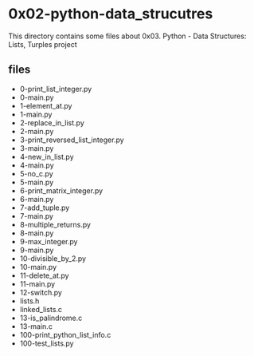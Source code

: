 # 0x02-python-data_strucutres

This directory contains some files about 0x03. Python - Data Structures: Lists, Turples project

## files

* 0-print_list_integer.py
* 0-main.py
* 1-element_at.py
* 1-main.py
* 2-replace_in_list.py
* 2-main.py
* 3-print_reversed_list_integer.py
* 3-main.py
* 4-new_in_list.py
* 4-main.py
* 5-no_c.py
* 5-main.py
* 6-print_matrix_integer.py
* 6-main.py
* 7-add_tuple.py
* 7-main.py
* 8-multiple_returns.py
* 8-main.py
* 9-max_integer.py
* 9-main.py
* 10-divisible_by_2.py
* 10-main.py
* 11-delete_at.py
* 11-main.py
* 12-switch.py
* lists.h
* linked_lists.c
* 13-is_palindrome.c
* 13-main.c
* 100-print_python_list_info.c
* 100-test_lists.py
